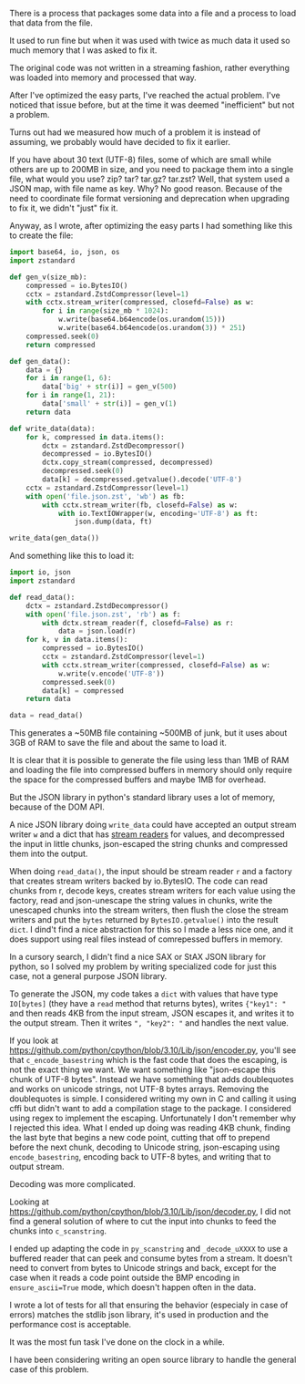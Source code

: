 There is a process that packages some data into a file and a process to load that data from the file.

It used to run fine but when it was used with twice as much data it used so much memory that I was asked to fix it.

The original code was not written in a streaming fashion,
rather everything was loaded into memory and processed that way.

After I've optimized the easy parts, I've reached the actual problem.
I've noticed that issue before, but at the time it was deemed "inefficient" but not a problem.

Turns out had we measured how much of a problem it is instead of assuming,
we probably would have decided to fix it earlier.

If you have about 30 text (UTF-8) files, some of which are small while others are up to 200MB in size,
and you need to package them into a single file, what would you use? zip? tar? tar.gz? tar.zst?
Well, that system used a JSON map, with file name as key. Why? No good reason.
Because of the need to coordinate file format versioning and deprecation when upgrading to fix it,
we didn't "just" fix it.

Anyway, as I wrote, after optimizing the easy parts I had something like this to create the file:

```python
import base64, io, json, os
import zstandard

def gen_v(size_mb):
    compressed = io.BytesIO()
    cctx = zstandard.ZstdCompressor(level=1)
    with cctx.stream_writer(compressed, closefd=False) as w:
        for i in range(size_mb * 1024):
            w.write(base64.b64encode(os.urandom(15)))
            w.write(base64.b64encode(os.urandom(3)) * 251)
    compressed.seek(0)
    return compressed

def gen_data():
    data = {}
    for i in range(1, 6):
        data['big' + str(i)] = gen_v(500)
    for i in range(1, 21):
        data['small' + str(i)] = gen_v(1)
    return data

def write_data(data):
    for k, compressed in data.items():
        dctx = zstandard.ZstdDecompressor()
        decompressed = io.BytesIO()
        dctx.copy_stream(compressed, decompressed)
        decompressed.seek(0)
        data[k] = decompressed.getvalue().decode('UTF-8')
    cctx = zstandard.ZstdCompressor(level=1)
    with open('file.json.zst', 'wb') as fb:
        with cctx.stream_writer(fb, closefd=False) as w:
            with io.TextIOWrapper(w, encoding='UTF-8') as ft:
                json.dump(data, ft)

write_data(gen_data())
```

And something like this to load it:

```python
import io, json
import zstandard

def read_data():
    dctx = zstandard.ZstdDecompressor()
    with open('file.json.zst', 'rb') as f:
        with dctx.stream_reader(f, closefd=False) as r:
            data = json.load(r)
    for k, v in data.items():
        compressed = io.BytesIO()
        cctx = zstandard.ZstdCompressor(level=1)
        with cctx.stream_writer(compressed, closefd=False) as w:
            w.write(v.encode('UTF-8'))
        compressed.seek(0)
        data[k] = compressed
    return data

data = read_data()
```

This generates a ~50MB file containing ~500MB of junk, but it uses about 3GB of RAM
to save the file and about the same to load it.

It is clear that it is possible to generate the file using less than 1MB of RAM and
loading the file into compressed buffers in memory should only require
the space for the compressed buffers and maybe 1MB for overhead.

But the JSON library in python's standard library uses a lot of memory, because of the DOM API.

A nice JSON library doing `write_data` could have accepted an output stream writer `w` 
and a dict that has [stream readers](https://python-zstandard.readthedocs.io/en/latest/decompressor.html#zstandard.ZstdDecompressor.stream_reader) for values,
and decompressed the input in little chunks, json-escaped the string chunks and compressed them into the output.

When doing `read_data()`, the input should be stream reader `r` and a factory that creates stream writers backed by io.BytesIO.
The code can read chunks from r, decode keys, creates stream writers for each value using the factory,
read and json-unescape the string values in chunks, write the unescaped chunks into the stream writers,
then flush the close the stream writers and put the `bytes` returned by `BytesIO.getvalue()` into the result `dict`.
I dind't find a nice abstraction for this so I made a less nice one,
and it does support using real files instead of comrepessed buffers in memory.

In a cursory search, I didn't find a nice SAX or StAX JSON library for python, so I solved my problem
by writing specialized code for just this case, not a general purpose JSON library.

To generate the JSON, my code takes a `dict` with values that have type `IO[bytes]`
(they have a `read` method that returns bytes), writes `{"key1": "` and then reads 4KB
from the input stream, JSON escapes it, and writes it to the output stream.
Then it writes `", "key2": "` and handles the next value.

If you look at https://github.com/python/cpython/blob/3.10/Lib/json/encoder.py, you'll see
that `c_encode_basestring` which is the fast code that does the escaping, is not the exact thing we want.
We want something like "json-escape this chunk of UTF-8 bytes".
Instead we have something that adds doublequotes and works on unicode strings, not UTF-8 bytes arrays.
Removing the doublequotes is simple.
I considered writing my own in C and calling it using cffi but didn't want to add a compilation stage to the package.
I considered using regex to implement the escaping. Unfortunately I don't remember why I rejected this idea.
What I ended up doing was reading 4KB chunk, finding the last byte that begins a new code point,
cutting that off to prepend before the next chunk, decoding to Unicode string, json-escaping using `encode_basestring`,
encoding back to UTF-8 bytes, and writing that to output stream.

Decoding was more complicated.

Looking at https://github.com/python/cpython/blob/3.10/Lib/json/decoder.py,
I did not find a general solution of where to cut the input into chunks to feed the chunks into `c_scanstring`.

I ended up adapting the code in `py_scanstring` and `_decode_uXXXX` to use
a buffered reader that can peek and consume bytes from a stream.
It doesn't need to convert from bytes to Unicode strings and back,
except for the case when it reads a code point outside the BMP encoding in `ensure_ascii=True` mode,
which doesn't happen often in the data.

I wrote a lot of tests for all that ensuring the behavior (especialy in case of errors) matches the stdlib json library,
it's used in production and the performance cost is acceptable.

It was the most fun task I've done on the clock in a while.

I have been considering writing an open source library to handle the general case of this problem.

